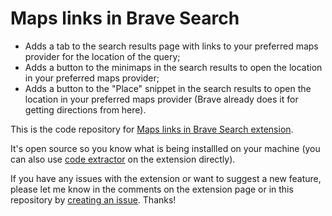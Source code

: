 # Maps links in Brave Search

- Adds a tab to the search results page with links to your preferred maps provider for the location of the query;
- Adds a button to the minimaps in the search results to open the location in your preferred maps provider;
- Adds a button to the "Place" snippet in the search results to open the location in your preferred maps provider (Brave already does it for getting directions from here).

This is the code repository for [Maps links in Brave Search extension](https://chromewebstore.google.com/detail/<pending>).

It's open source so you know what is being installled on your machine (you can also use [code extractor](https://chromewebstore.google.com/detail/chrome-extension-source-v/jifpbeccnghkjeaalbbjmodiffmgedin) on the extension directly).

If you have any issues with the extension or want to suggest a new feature, please let me know in the comments on the extension page or in this repository by [creating an issue](https://github.com/stignarnia/add-gmaps-links-brave-search/issues).
Thanks!
